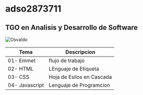 # adso2873711

## TGO en Analisis y Desarrollo de Software 

![Osvaldo](https://i.pinimg.com/200x150/74/bb/34/74bb340ffe87e31837a04a538f1bbc10.jpg)

|Tema|Descripcion|
|----|----|
|01- Emmet|flujo de trabajo|
|02- HTML|LEnguaje de Etiqueta|
|03- CSS|Hoja de Esilos en Cascada|
|04- Javascript|Lenguaje de Programcion|
